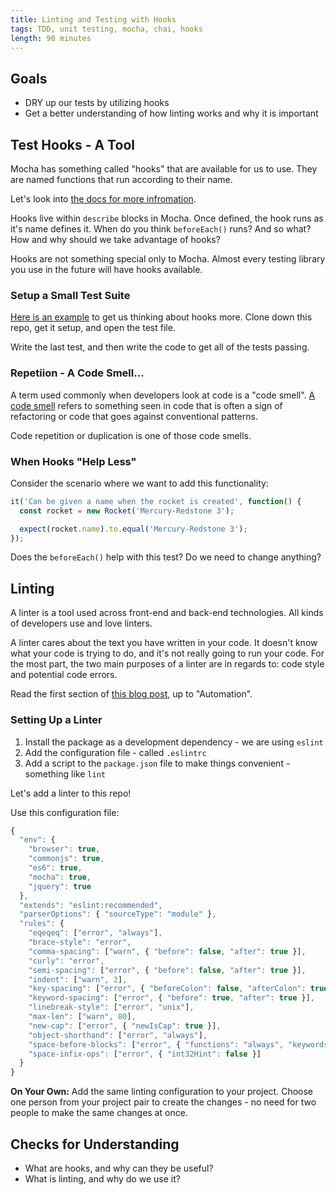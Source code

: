 ```yaml
---
title: Linting and Testing with Hooks
tags: TDD, unit testing, mocha, chai, hooks
length: 90 minutes
---
```


## Goals

* DRY up our tests by utilizing hooks
* Get a better understanding of how linting works and why it is important

## Test Hooks - A Tool

Mocha has something called "hooks" that are available for us to use. They are named functions that run according to their name.

Let's look into [the docs for more infromation](https://mochajs.org/#hooks).

Hooks live within `describe` blocks in Mocha. Once defined, the hook runs as it's name defines it. When do you think `beforeEach()` runs? And so what? How and why should we take advantage of hooks?

<!-- ## Testing Practice: Hooks

You may have noticed that every time we wrote a test, we had to instantiate a new instance of our box. This is super repetitive, and kind of irritating to have to do every time. Luckily, Mocha provides some lifecycle `hooks` that help automate stuff like this. Take a second to look at [the documentation](https://mochajs.org/#hooks).   

Using the docs linked above, add a `beforeEach()` hook that instantiates a new box before every test, this should allow you to remove the line `var box = new Box()` from all of your tests. If you're getting an error about box not being defined, check out [this stackoverflow conversation](https://stackoverflow.com/questions/38044111/basic-but-proper-use-of-beforeeach-or-aftereach-with-mocha-js-and-chai-js).   -->

Hooks are not something special only to Mocha. Almost every testing library you use in the future will have hooks available.

### Setup a Small Test Suite

[Here is an example](https://github.com/turingschool-examples/testing-hooks-refactor) to get us thinking about hooks more. Clone down this repo, get it setup, and open the test file.

Write the last test, and then write the code to get all of the tests passing.

### Repetiion - A Code Smell...

A term used commonly when developers look at code is a "code smell". [A code smell](https://en.wikipedia.org/wiki/Code_smell) refers to something seen in code that is often a sign of refactoring or code that goes against conventional patterns.

Code repetition or duplication is one of those code smells.

### When Hooks "Help Less"

Consider the scenario where we want to add this functionality:

```js
it('Can be given a name when the rocket is created', function() {
  const rocket = new Rocket('Mercury-Redstone 3');

  expect(rocket.name).to.equal('Mercury-Redstone 3');
});
```

Does the `beforeEach()` help with this test? Do we need to change anything?

## Linting

A linter is a tool used across front-end and back-end technologies. All kinds of developers use and love linters.

A linter cares about the text you have written in your code. It doesn't know what your code is trying to do, and it's not really going to run your code. For the most part, the two main purposes of a linter are in regards to: code style and potential code errors.

Read the first section of [this blog post](https://medium.com/dailyjs/why-you-should-always-use-a-linter-and-or-pretty-formatter-bb5471115a76), up to "Automation".

### Setting Up a Linter

1. Install the package as a development dependency - we are using `eslint`
1. Add the configuration file - called `.eslintrc`
1. Add a script to the `package.json` file to make things convenient - something like `lint`

Let's add a linter to this repo!

Use this configuration file:

```js
{
  "env": {
    "browser": true,
    "commonjs": true,
    "es6": true,
    "mocha": true,
    "jquery": true
  },
  "extends": "eslint:recommended",
  "parserOptions": { "sourceType": "module" },
  "rules": {
    "eqeqeq": ["error", "always"],
    "brace-style": "error",
    "comma-spacing": ["warn", { "before": false, "after": true }],
    "curly": "error",
    "semi-spacing": ["error", { "before": false, "after": true }],
    "indent": ["warn", 2],
    "key-spacing": ["error", { "beforeColon": false, "afterColon": true }],
    "keyword-spacing": ["error", { "before": true, "after": true }],
    "linebreak-style": ["error", "unix"],
    "max-len": ["warn", 80],
    "new-cap": ["error", { "newIsCap": true }],
    "object-shorthand": ["error", "always"],
    "space-before-blocks": ["error", { "functions": "always", "keywords": "always", "classes": "always" }],
    "space-infix-ops": ["error", { "int32Hint": false }]
  }
}
```

**On Your Own:** Add the same linting configuration to your project. Choose one person from your project pair to create the changes - no need for two people to make the same changes at once.

## Checks for Understanding

* What are hooks, and why can they be useful?
* What is linting, and why do we use it?